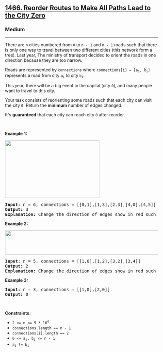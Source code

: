 <h2><a href="https://leetcode.com/problems/reorder-routes-to-make-all-paths-lead-to-the-city-zero/">1466. Reorder Routes to Make All Paths Lead to the City Zero</a></h2><h3>Medium</h3><hr><div style="user-select: auto;"><p style="user-select: auto;">There are <code style="user-select: auto;">n</code> cities numbered from <code style="user-select: auto;">0</code> to <code style="user-select: auto;">n - 1</code> and <code style="user-select: auto;">n - 1</code> roads such that there is only one way to travel between two different cities (this network form a tree). Last year, The ministry of transport decided to orient the roads in one direction because they are too narrow.</p>

<p style="user-select: auto;">Roads are represented by <code style="user-select: auto;">connections</code> where <code style="user-select: auto;">connections[i] = [a<sub style="user-select: auto;">i</sub>, b<sub style="user-select: auto;">i</sub>]</code> represents a road from city <code style="user-select: auto;">a<sub style="user-select: auto;">i</sub></code> to city <code style="user-select: auto;">b<sub style="user-select: auto;">i</sub></code>.</p>

<p style="user-select: auto;">This year, there will be a big event in the capital (city <code style="user-select: auto;">0</code>), and many people want to travel to this city.</p>

<p style="user-select: auto;">Your task consists of reorienting some roads such that each city can visit the city <code style="user-select: auto;">0</code>. Return the <strong style="user-select: auto;">minimum</strong> number of edges changed.</p>

<p style="user-select: auto;">It's <strong style="user-select: auto;">guaranteed</strong> that each city can reach city <code style="user-select: auto;">0</code> after reorder.</p>

<p style="user-select: auto;">&nbsp;</p>
<p style="user-select: auto;"><strong class="example" style="user-select: auto;">Example 1:</strong></p>
<img alt="" src="https://assets.leetcode.com/uploads/2020/05/13/sample_1_1819.png" style="width: 311px; height: 189px; user-select: auto;">
<pre style="user-select: auto;"><strong style="user-select: auto;">Input:</strong> n = 6, connections = [[0,1],[1,3],[2,3],[4,0],[4,5]]
<strong style="user-select: auto;">Output:</strong> 3
<strong style="user-select: auto;">Explanation: </strong>Change the direction of edges show in red such that each node can reach the node 0 (capital).
</pre>

<p style="user-select: auto;"><strong class="example" style="user-select: auto;">Example 2:</strong></p>
<img alt="" src="https://assets.leetcode.com/uploads/2020/05/13/sample_2_1819.png" style="width: 509px; height: 79px; user-select: auto;">
<pre style="user-select: auto;"><strong style="user-select: auto;">Input:</strong> n = 5, connections = [[1,0],[1,2],[3,2],[3,4]]
<strong style="user-select: auto;">Output:</strong> 2
<strong style="user-select: auto;">Explanation: </strong>Change the direction of edges show in red such that each node can reach the node 0 (capital).
</pre>

<p style="user-select: auto;"><strong class="example" style="user-select: auto;">Example 3:</strong></p>

<pre style="user-select: auto;"><strong style="user-select: auto;">Input:</strong> n = 3, connections = [[1,0],[2,0]]
<strong style="user-select: auto;">Output:</strong> 0
</pre>

<p style="user-select: auto;">&nbsp;</p>
<p style="user-select: auto;"><strong style="user-select: auto;">Constraints:</strong></p>

<ul style="user-select: auto;">
	<li style="user-select: auto;"><code style="user-select: auto;">2 &lt;= n &lt;= 5 * 10<sup style="user-select: auto;">4</sup></code></li>
	<li style="user-select: auto;"><code style="user-select: auto;">connections.length == n - 1</code></li>
	<li style="user-select: auto;"><code style="user-select: auto;">connections[i].length == 2</code></li>
	<li style="user-select: auto;"><code style="user-select: auto;">0 &lt;= a<sub style="user-select: auto;">i</sub>, b<sub style="user-select: auto;">i</sub> &lt;= n - 1</code></li>
	<li style="user-select: auto;"><code style="user-select: auto;">a<sub style="user-select: auto;">i</sub> != b<sub style="user-select: auto;">i</sub></code></li>
</ul>
</div>
